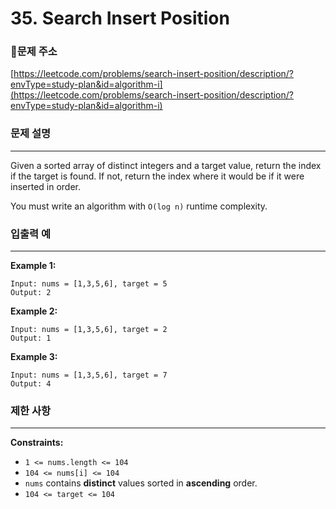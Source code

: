 # 35. Search Insert Position

### **🚩문제 주소**

[https://leetcode.com/problems/search-insert-position/description/?envType=study-plan&id=algorithm-i](https://leetcode.com/problems/search-insert-position/description/?envType=study-plan&id=algorithm-i)

### 문제 설명

---

Given a sorted array of distinct integers and a target value, return the index if the target is found. If not, return the index where it would be if it were inserted in order.

You must write an algorithm with `O(log n)` runtime complexity.

### 입출력 예

---

**Example 1:**

```
Input: nums = [1,3,5,6], target = 5
Output: 2
```

**Example 2:**

```
Input: nums = [1,3,5,6], target = 2
Output: 1
```

**Example 3:**

```
Input: nums = [1,3,5,6], target = 7
Output: 4
```

### 제한 사항

---

**Constraints:**

- `1 <= nums.length <= 104`
- `104 <= nums[i] <= 104`
- `nums` contains **distinct** values sorted in **ascending** order.
- `104 <= target <= 104`